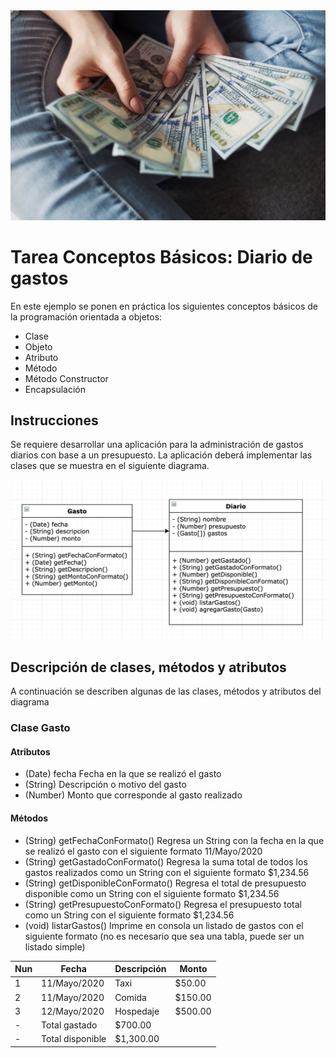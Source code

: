 <img src="img/portada.jpg">

# Tarea Conceptos Básicos: Diario de gastos

En este ejemplo se ponen en práctica los siguientes conceptos básicos de la programación orientada a objetos:

- Clase
- Objeto
- Atributo
- Método
- Método Constructor
- Encapsulación

## Instrucciones

Se requiere desarrollar una aplicación para la  administración de gastos diarios con base a un presupuesto. La aplicación deberá implementar las clases que se muestra en el siguiente diagrama.

<img src="img/diagrama-uml.png">

## Descripción de clases, métodos y atributos

A continuación se describen algunas de las clases, métodos y atributos del diagrama

### Clase Gasto

#### Atributos
- (Date) fecha Fecha en la que se realizó el gasto
- (String) Descripción o motivo del gasto
- (Number) Monto que corresponde al gasto realizado

#### Métodos
- (String) getFechaConFormato() Regresa un String con la fecha en la que se realizó el gasto con el siguiente formato 11/Mayo/2020
- (String) getGastadoConFormato() Regresa la suma total de todos los gastos realizados como un String con el siguiente formato $1,234.56
- (String) getDisponibleConFormato() Regresa el total de presupuesto disponible como un String con el siguiente formato $1,234.56
- (String) getPresupuestoConFormato() Regresa el presupuesto total como un String con el siguiente formato $1,234.56
- (void) listarGastos() Imprime en consola un listado de gastos con el siguiente formato (no es necesario que sea una tabla, puede ser un listado simple)

Nun | Fecha | Descripción | Monto
--- | --- | --- | --- 
1 | 11/Mayo/2020 | Taxi | $50.00
2 | 11/Mayo/2020 | Comida| $150.00
3 | 12/Mayo/2020 | Hospedaje | $500.00
  | - | Total gastado | $700.00
  | -  | Total disponible | $1,300.00
  


